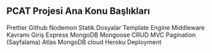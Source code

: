 ## PCAT Projesi Ana Konu Başlıkları
Prettier
Github
Nodemon
Statik Dosyalar
Template Engine
Middleware Kavramı Giriş
Express
MongoDB
Mongoose
CRUD
MVC
Pagination (Sayfalama)
Atlas MongoDB cloud
Heroku Deployment